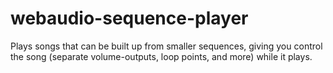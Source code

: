 # webaudio-sequence-player
Plays songs that can be built up from smaller sequences, giving you control the song (separate volume-outputs, loop points, and more) while it plays.
